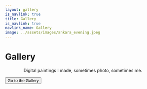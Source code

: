 ```yaml
---
layout: gallery
is_navlink: true
title: Gallery
is_navlink: true
navlink_name: Gallery
image: ../assets/images/ankara_evening.jpeg
---
```


# Gallery

<p style="text-align: center">Digital paintings I made, sometimes photo, sometimes me.</p>

<div class="art-circle">
<!--    <div class="inside">
    </div>
-->
</div>

<button class="default_button" id="artPageButton">Go to the Gallery</button>
